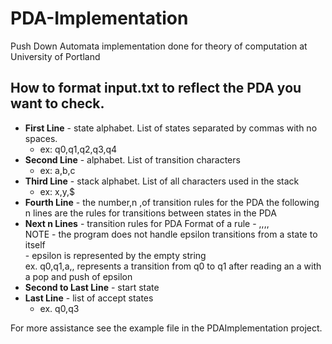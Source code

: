 # PDA-Implementation
Push Down Automata implementation done  for theory of computation at University of Portland

## How to format input.txt to reflect the PDA you want to check. 

- **First Line** - state alphabet. List of states separated by commas with no spaces.  
  * ex: q0,q1,q2,q3,q4  
- **Second Line** - alphabet. List of transition characters 
  * ex: a,b,c  
- **Third Line** - stack alphabet. List of all characters used in the stack  
  * ex: x,y,$  
- **Fourth Line** - the number,n ,of transition rules for the PDA the following n lines are the rules for transitions between states in the PDA   
- **Next n Lines** - transition rules for PDA 
   Format of a rule - <current state>,<end state>,<transition character>,<value to pop>,<value to push>  
   NOTE - the program does not handle epsilon transitions from a state to itself  
       - epsilon is represented by the empty string  
        ex. q0,q1,a,, represents a transition from q0 to q1 after reading an a with a pop and push of epsilon  
- **Second to Last Line** - start state  
- **Last Line** - list of accept states  
  * ex. q0,q3  
  
For more assistance see the example file in the PDAImplementation project.
  
